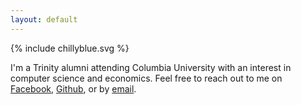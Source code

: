 ```yaml
---
layout: default
---
```


{% include chillyblue.svg %}

I'm a Trinity alumni attending Columbia University with an interest in computer science and economics. Feel free to reach out to me on [Facebook](https://www.facebook.com/therealchillyblue), [Github](https://github.com/WilliamChiu), or by [email](mailto:william@chilly.blue).

